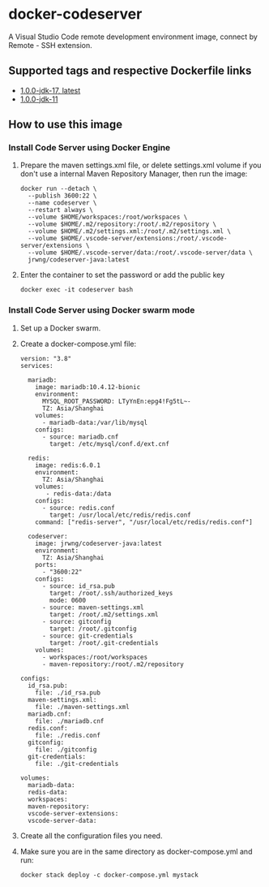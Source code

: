 # docker-codeserver

A Visual Studio Code remote development environment image, connect by Remote - SSH extension.

## Supported tags and respective Dockerfile links

* [1.0.0-jdk-17, latest](https://github.com/jrwng/docker-codeserver/blob/567a13dc6d1ce567af35fffb8f92d9036fe9d54f/java/17/Dockerfile)
* [1.0.0-jdk-11](https://github.com/jrwng/docker-codeserver/blob/567a13dc6d1ce567af35fffb8f92d9036fe9d54f/java/11/Dockerfile)

## How to use this image

### Install Code Server using Docker Engine

1. Prepare the maven settings.xml file, or delete settings.xml volume if you don't use a internal Maven Repository Manager, then run the image: 
   
    ``` shell
    docker run --detach \
      --publish 3600:22 \
      --name codeserver \
      --restart always \
      --volume $HOME/workspaces:/root/workspaces \
      --volume $HOME/.m2/repository:/root/.m2/repository \
      --volume $HOME/.m2/settings.xml:/root/.m2/settings.xml \
      --volume $HOME/.vscode-server/extensions:/root/.vscode-server/extensions \
      --volume $HOME/.vscode-server/data:/root/.vscode-server/data \
      jrwng/codeserver-java:latest
    ```

2. Enter the container to set the password or add the public key
    
    ``` shell
    docker exec -it codeserver bash
    ```

### Install Code Server using Docker swarm mode

1. Set up a Docker swarm.
2. Create a docker-compose.yml file:

    ``` ymal
    version: "3.8"
    services:
    
      mariadb:
        image: mariadb:10.4.12-bionic
        environment:
          MYSQL_ROOT_PASSWORD: LTyYnEn:epg4!Fg5tL~-
          TZ: Asia/Shanghai
        volumes:
          - mariadb-data:/var/lib/mysql
        configs:
          - source: mariadb.cnf
            target: /etc/mysql/conf.d/ext.cnf
    
      redis:
        image: redis:6.0.1
        environment:
          TZ: Asia/Shanghai
        volumes:
           - redis-data:/data
        configs:
          - source: redis.conf
            target: /usr/local/etc/redis/redis.conf
        command: ["redis-server", "/usr/local/etc/redis/redis.conf"]
    
      codeserver:
        image: jrwng/codeserver-java:latest
        environment:
          TZ: Asia/Shanghai
        ports:
          - "3600:22"
        configs:
          - source: id_rsa.pub
            target: /root/.ssh/authorized_keys
            mode: 0600
          - source: maven-settings.xml
            target: /root/.m2/settings.xml
          - source: gitconfig
            target: /root/.gitconfig
          - source: git-credentials
            target: /root/.git-credentials
        volumes:
          - workspaces:/root/workspaces
          - maven-repository:/root/.m2/repository
    
    configs:
      id_rsa.pub:
        file: ./id_rsa.pub
      maven-settings.xml:
        file: ./maven-settings.xml
      mariadb.cnf:
        file: ./mariadb.cnf
      redis.conf:
        file: ./redis.conf
      gitconfig:
        file: ./gitconfig
      git-credentials: 
        file: ./git-credentials
    
    volumes:
      mariadb-data:
      redis-data:
      workspaces:
      maven-repository: 
      vscode-server-extensions:
      vscode-server-data:
    ```

3. Create all the configuration files you need.
4. Make sure you are in the same directory as docker-compose.yml and run:
   ``` shell
   docker stack deploy -c docker-compose.yml mystack
   ```

